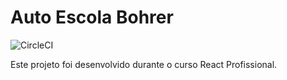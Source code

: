 # Auto Escola Bohrer

![CircleCI](https://img.shields.io/circleci/build/github/vbsantos/react-course-landing-page?style=for-the-badge)

Este projeto foi desenvolvido durante o curso React Profissional.
